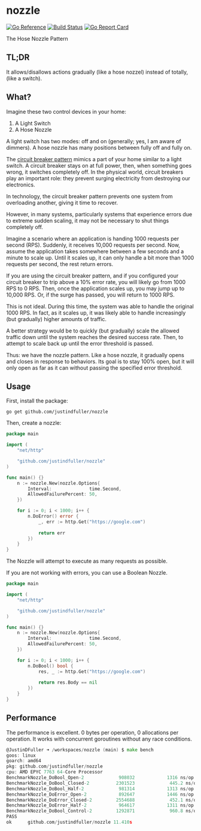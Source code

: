 # nozzle

[![Go Reference](https://pkg.go.dev/badge/github.com/justindfuller/nozzle.svg)](https://pkg.go.dev/github.com/justindfuller/nozzle)
[![Build Status](https://github.com/JustinDFuller/nozzle/actions/workflows/build.yml/badge.svg)](https://github.com/JustinDFuller/nozzle/actions/workflows/build.yml)
[![Go Report Card](https://goreportcard.com/badge/github.com/justindfuller/nozzle)](https://goreportcard.com/report/github.com/justindfuller/nozzle)

The Hose Nozzle Pattern

## TL;DR

It allows/disallows actions gradually (like a hose nozzel) instead of totally, (like a switch).

## What?

Imagine these two control devices in your home:

1. A Light Switch
2. A Hose Nozzle

A light switch has two modes: off and on (generally; yes, I am aware of dimmers). A hose nozzle has many positions between fully off and fully on.

The [circuit breaker pattern](https://en.wikipedia.org/wiki/Circuit_breaker_design_pattern) mimics a part of your home similar to a light switch. A circuit breaker stays on at full power, then, when something goes wrong, it switches completely off. In the physical world, circuit breakers play an important role: they prevent surging electricity from destroying our electronics.

In technology, the circuit breaker pattern prevents one system from overloading another, giving it time to recover.

However, in many systems, particularly systems that experience errors due to extreme sudden scaling, it may not be necessary to shut things completely off. 

Imagine a scenario where an application is handing 1000 requests per second (RPS). Suddenly, it receives 10,000 requests per second. Now, assume the application takes somewhere between a few seconds and a minute to scale up. Until it scales up, it can only handle a bit more than 1000 requests per second, the rest return errors.

If you are using the circuit breaker pattern, and if you configured your circuit breaker to trip above a 10% error rate, you will likely go from 1000 RPS to 0 RPS. Then, once the application scales up, you may jump up to 10,000 RPS. Or, if the surge has passed, you will return to 1000 RPS.

This is not ideal. During this time, the system was able to handle the original 1000 RPS. In fact, as it scales up, it was likely able to handle increasingly (but gradually) higher amounts of traffic.

A better strategy would be to quickly (but gradually) scale the allowed traffic down until the system reaches the desired success rate. Then, to attempt to scale back up until the error threshold is passed.

Thus: we have the nozzle pattern. Like a hose nozzle, it gradually opens and closes in response to behaviors. Its goal is to stay 100% open, but it will only open as far as it can without passing the specified error threshold.

## Usage

First, install the package:

```
go get github.com/justindfuller/nozzle
```

Then, create a nozzle:

```go
package main

import (
    "net/http"

    "github.com/justindfuller/nozzle"
)

func main() {}
    n := nozzle.New(nozzle.Options{
        Interval:              time.Second,
        AllowedFailurePercent: 50,
    })

    for i := 0; i < 1000; i++ {
        n.DoError() error {
            _, err := http.Get("https://google.com")
            
            return err
        })
    }
}
```

The Nozzle will attempt to execute as many requests as possible.

If you are not working with errors, you can use a Boolean Nozzle.

```go
package main

import (
    "net/http"

    "github.com/justindfuller/nozzle"
)

func main() {}
    n := nozzle.New(nozzle.Options{
        Interval:              time.Second,
        AllowedFailurePercent: 50,
    })

    for i := 0; i < 1000; i++ {
        n.DoBool() bool {
            res, _ := http.Get("https://google.com")
            
            return res.Body == nil
        })
    }
}
```

## Performance

The performance is excellent. 0 bytes per operation, 0 allocations per operation. It works with concurrent goroutines without any race conditions.

```go
@JustinDFuller ➜ /workspaces/nozzle (main) $ make bench
goos: linux
goarch: amd64
pkg: github.com/justindfuller/nozzle
cpu: AMD EPYC 7763 64-Core Processor                
BenchmarkNozzle_DoBool_Open-2             908032            1316 ns/op               0 B/op       0 allocs/op
BenchmarkNozzle_DoBool_Closed-2          2301523             445.2 ns/op             0 B/op       0 allocs/op
BenchmarkNozzle_DoBool_Half-2             981314            1313 ns/op               0 B/op       0 allocs/op
BenchmarkNozzle_DoError_Open-2            892647            1446 ns/op               0 B/op       0 allocs/op
BenchmarkNozzle_DoError_Closed-2         2554688             452.1 ns/op             0 B/op       0 allocs/op
BenchmarkNozzle_DoError_Half-2            964617            1311 ns/op               0 B/op       0 allocs/op
BenchmarkNozzle_DoBool_Control-2         1292871             960.8 ns/op             0 B/op       0 allocs/op
PASS
ok      github.com/justindfuller/nozzle 11.410s
```